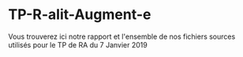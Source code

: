 # TP-R-alit-Augment-e
Vous trouverez ici notre rapport et l'ensemble de nos fichiers sources utilisés pour le TP de RA du 7 Janvier 2019
